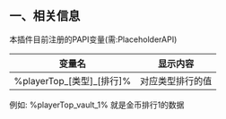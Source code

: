 ## 一、相关信息

本插件目前注册的PAPI变量(需:PlaceholderAPI)

| 变量名                          | 显示内容                  |
|------------------------------|-----------------------|
| %playerTop_[类型]_[排行]%        | 对应类型排行的值              |

例如:  %playerTop_vault_1%  就是金币排行1的数据